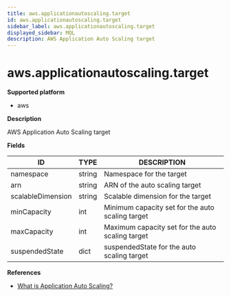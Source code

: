 ```yaml
---
title: aws.applicationautoscaling.target
id: aws.applicationautoscaling.target
sidebar_label: aws.applicationautoscaling.target
displayed_sidebar: MQL
description: AWS Application Auto Scaling target
---
```


# aws.applicationautoscaling.target

**Supported platform**

- aws

**Description**

AWS Application Auto Scaling target

**Fields**

| ID                | TYPE   | DESCRIPTION                                      |
| ----------------- | ------ | ------------------------------------------------ |
| namespace         | string | Namespace for the target                         |
| arn               | string | ARN of the auto scaling target                   |
| scalableDimension | string | Scalable dimension for the target                |
| minCapacity       | int    | Minimum capacity set for the auto scaling target |
| maxCapacity       | int    | Maximum capacity set for the auto scaling target |
| suspendedState    | dict   | suspendedState for the auto scaling target       |

**References**

- [What is Application Auto Scaling?](https://docs.aws.amazon.com/autoscaling/application/userguide/what-is-application-auto-scaling.html)
